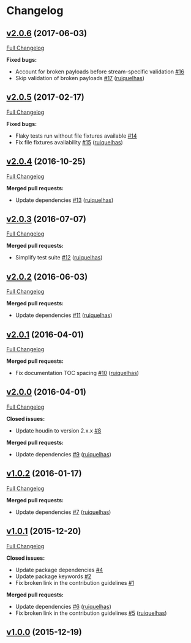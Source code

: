 # Changelog

## [v2.0.6](https://github.com/ruiquelhas/thurston/tree/v2.0.6) (2017-06-03)
[Full Changelog](https://github.com/ruiquelhas/thurston/compare/v2.0.5...v2.0.6)

**Fixed bugs:**

- Account for broken payloads before stream-specific validation [\#16](https://github.com/ruiquelhas/thurston/issues/16)
- Skip validation of broken payloads [\#17](https://github.com/ruiquelhas/thurston/pull/17) ([ruiquelhas](https://github.com/ruiquelhas))

## [v2.0.5](https://github.com/ruiquelhas/thurston/tree/v2.0.5) (2017-02-17)
[Full Changelog](https://github.com/ruiquelhas/thurston/compare/v2.0.4...v2.0.5)

**Fixed bugs:**

- Flaky tests run without file fixtures available [\#14](https://github.com/ruiquelhas/thurston/issues/14)
- Fix file fixtures availability [\#15](https://github.com/ruiquelhas/thurston/pull/15) ([ruiquelhas](https://github.com/ruiquelhas))

## [v2.0.4](https://github.com/ruiquelhas/thurston/tree/v2.0.4) (2016-10-25)
[Full Changelog](https://github.com/ruiquelhas/thurston/compare/v2.0.3...v2.0.4)

**Merged pull requests:**

- Update dependencies [\#13](https://github.com/ruiquelhas/thurston/pull/13) ([ruiquelhas](https://github.com/ruiquelhas))

## [v2.0.3](https://github.com/ruiquelhas/thurston/tree/v2.0.3) (2016-07-07)
[Full Changelog](https://github.com/ruiquelhas/thurston/compare/v2.0.2...v2.0.3)

**Merged pull requests:**

- Simplify test suite [\#12](https://github.com/ruiquelhas/thurston/pull/12) ([ruiquelhas](https://github.com/ruiquelhas))

## [v2.0.2](https://github.com/ruiquelhas/thurston/tree/v2.0.2) (2016-06-03)
[Full Changelog](https://github.com/ruiquelhas/thurston/compare/v2.0.1...v2.0.2)

**Merged pull requests:**

- Update dependencies [\#11](https://github.com/ruiquelhas/thurston/pull/11) ([ruiquelhas](https://github.com/ruiquelhas))

## [v2.0.1](https://github.com/ruiquelhas/thurston/tree/v2.0.1) (2016-04-01)
[Full Changelog](https://github.com/ruiquelhas/thurston/compare/v2.0.0...v2.0.1)

**Merged pull requests:**

- Fix documentation TOC spacing [\#10](https://github.com/ruiquelhas/thurston/pull/10) ([ruiquelhas](https://github.com/ruiquelhas))

## [v2.0.0](https://github.com/ruiquelhas/thurston/tree/v2.0.0) (2016-04-01)
[Full Changelog](https://github.com/ruiquelhas/thurston/compare/v1.0.2...v2.0.0)

**Closed issues:**

- Update houdin to version 2.x.x [\#8](https://github.com/ruiquelhas/thurston/issues/8)

**Merged pull requests:**

- Update dependencies [\#9](https://github.com/ruiquelhas/thurston/pull/9) ([ruiquelhas](https://github.com/ruiquelhas))

## [v1.0.2](https://github.com/ruiquelhas/thurston/tree/v1.0.2) (2016-01-17)
[Full Changelog](https://github.com/ruiquelhas/thurston/compare/v1.0.1...v1.0.2)

**Merged pull requests:**

- Update dependencies [\#7](https://github.com/ruiquelhas/thurston/pull/7) ([ruiquelhas](https://github.com/ruiquelhas))

## [v1.0.1](https://github.com/ruiquelhas/thurston/tree/v1.0.1) (2015-12-20)
[Full Changelog](https://github.com/ruiquelhas/thurston/compare/v1.0.0...v1.0.1)

**Closed issues:**

- Update package dependencies [\#4](https://github.com/ruiquelhas/thurston/issues/4)
- Update package keywords [\#2](https://github.com/ruiquelhas/thurston/issues/2)
- Fix broken link in the contribution guidelines [\#1](https://github.com/ruiquelhas/thurston/issues/1)

**Merged pull requests:**

- Update dependencies [\#6](https://github.com/ruiquelhas/thurston/pull/6) ([ruiquelhas](https://github.com/ruiquelhas))
- Fix broken link in the contribution guidelines [\#5](https://github.com/ruiquelhas/thurston/pull/5) ([ruiquelhas](https://github.com/ruiquelhas))

## [v1.0.0](https://github.com/ruiquelhas/thurston/tree/v1.0.0) (2015-12-19)
